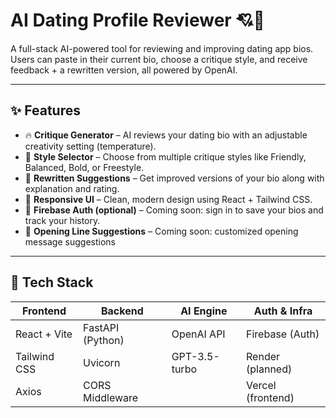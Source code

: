 # AI Dating Profile Reviewer 💘🤖

A full-stack AI-powered tool for reviewing and improving dating app bios. Users can paste in their current bio, choose a critique style, and receive feedback + a rewritten version, all powered by OpenAI.

---

## ✨ Features

- 🔥 **Critique Generator** – AI reviews your dating bio with an adjustable creativity setting (temperature).
- 🎨 **Style Selector** – Choose from multiple critique styles like Friendly, Balanced, Bold, or Freestyle.
- 💬 **Rewritten Suggestions** – Get improved versions of your bio along with explanation and rating.
- 📱 **Responsive UI** – Clean, modern design using React + Tailwind CSS.
- 🔐 **Firebase Auth (optional)** – Coming soon: sign in to save your bios and track your history.
- 🔐 **Opening Line Suggestions** – Coming soon: customized opening message suggestions

---

## 🚀 Tech Stack

| Frontend        | Backend         | AI Engine      | Auth & Infra     |
|-----------------|------------------|----------------|------------------|
| React + Vite    | FastAPI (Python) | OpenAI API     | Firebase (Auth)  |
| Tailwind CSS    | Uvicorn          | GPT-3.5-turbo  | Render (planned) |
| Axios           | CORS Middleware  |                | Vercel (frontend)|


